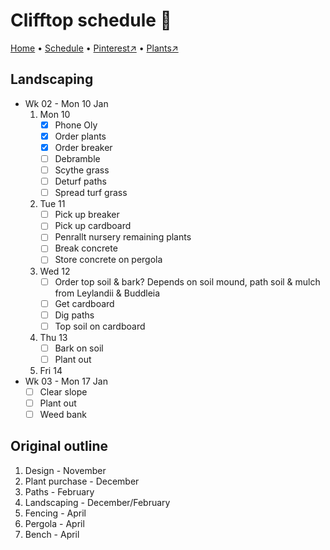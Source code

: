 # Clifftop schedule 📆

[Home](https://notes.grwd.uk/clifftop) • [Schedule](https://notes.grwd.uk/clifftop-schedule) • [Pinterest↗](https://www.pinterest.co.uk/NatureWorksGarden/clifftop/) • [Plants↗](https://bit.ly/clifftop-plants)

## Landscaping

* Wk 02 - Mon 10 Jan
    1. Mon 10
        * [x] Phone Oly
        * [x] Order plants
        * [x] Order breaker
        * [ ] Debramble
        * [ ] Scythe grass
        * [ ] Deturf paths
        * [ ] Spread turf grass
    2. Tue 11
        * [ ] Pick up breaker
        * [ ] Pick up cardboard
        * [ ] Penrallt nursery remaining plants
        * [ ] Break concrete
        * [ ] Store concrete on pergola
    3. Wed 12
        * [ ] Order top soil & bark? Depends on soil mound, path soil & mulch from Leylandii & Buddleia
        * [ ] Get cardboard
        * [ ] Dig paths
        * [ ] Top soil on cardboard
    4. Thu 13
        * [ ] Bark on soil
        * [ ] Plant out
    5. Fri 14
* Wk 03 - Mon 17 Jan
    * [ ] Clear slope
    * [ ] Plant out
    * [ ] Weed bank

## Original outline

1. Design - November
2. Plant purchase - December
3. Paths - February
4. Landscaping - December/February
5. Fencing - April
6. Pergola - April
7. Bench - April
